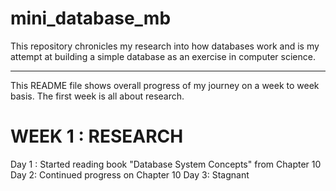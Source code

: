 # mini_database_mb


This repository chronicles my research into how databases work and is my attempt at building a simple database as an exercise in computer science.

---
This README file shows overall progress of my journey on a week to week basis. The first week is all about research.

# WEEK 1 : RESEARCH

Day 1 : Started reading book "Database System Concepts" from Chapter 10
Day 2: Continued progress on Chapter 10
Day 3: Stagnant